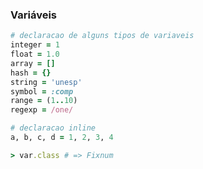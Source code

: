 ### Variáveis

```ruby
# declaracao de alguns tipos de variaveis
integer = 1
float = 1.0
array = []
hash = {}
string = 'unesp'
symbol = :comp
range = (1..10)
regexp = /one/

# declaracao inline
a, b, c, d = 1, 2, 3, 4
```

```ruby
> var.class # => Fixnum
```
